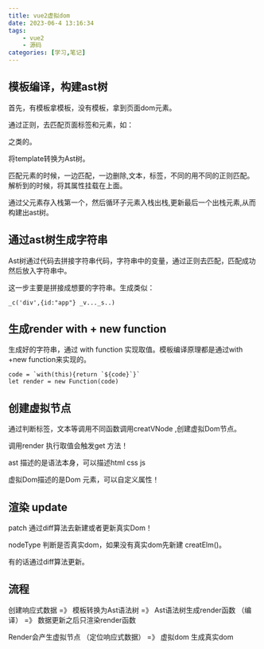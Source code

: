 ```yaml
---
title: vue2虚拟dom
date: 2023-06-4 13:16:34
tags:
    - vue2
    - 源码
categories: [学习,笔记]
---
```


## 模板编译，构建ast树

首先，有模板拿模板，没有模板，拿到页面dom元素。

<!-- more -->

通过正则，去匹配页面标签和元素，如： <div></div>之类的。

将template转换为Ast树。

匹配元素的时候，一边匹配，一边删除,文本，标签，不同的用不同的正则匹配。解析到的时候，将其属性挂载在上面。

通过父元素存入栈第一个，然后循环子元素入栈出栈,更新最后一个出栈元素,从而构建出ast树。


## 通过ast树生成字符串

Ast树通过代码去拼接字符串代码，字符串中的变量，通过正则去匹配，匹配成功然后放入字符串中。

这一步主要是拼接成想要的字符串。生成类似：

```
_c('div',{id:"app"} _v..._s..)
```

## 生成render with + new function

生成好的字符串，通过 with function 实现取值。模板编译原理都是通过with +new function来实现的。

```
code = `with(this){return `${code}`}`
let render = new Function(code)

```

## 创建虚拟节点

通过判断标签，文本等调用不同函数调用creatVNode ,创建虚拟Dom节点。

调用render 执行取值会触发get 方法！

ast 描述的是语法本身，可以描述html css js 

虚拟Dom描述的是Dom 元素，可以自定义属性！



## 渲染 update

patch 通过diff算法去新建或者更新真实Dom！

nodeType 判断是否真实dom，如果没有真实dom先新建 creatElm()。

有的话通过diff算法更新。


## 流程

创建响应式数据 =》 模板转换为Ast语法树 =》 Ast语法树生成render函数 （编译） =》 数据更新之后只渲染render函数 

Render会产生虚拟节点 （定位响应式数据） =》 虚拟dom 生成真实dom